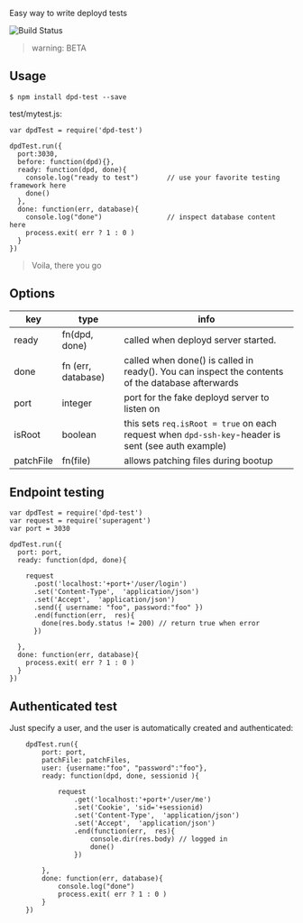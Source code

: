Easy way to write deployd tests

![Build Status](https://travis-ci.org/--repourl=git@github.com:coderofsalvation/dpd-test..svg?branch=master)

> warning: BETA

## Usage

    $ npm install dpd-test --save

test/mytest.js:

    var dpdTest = require('dpd-test')

    dpdTest.run({
      port:3030, 
      before: function(dpd){}, 
      ready: function(dpd, done){
        console.log("ready to test")       // use your favorite testing framework here
        done()
      }, 
      done: function(err, database){
        console.log("done")                // inspect database content here 
        process.exit( err ? 1 : 0 )
      }  
    })

> Voila,  there you go

## Options 

| key       | type               | info                                                                                               |
|-----------|--------------------|----------------------------------------------------------------------------------------------------|
| ready     | fn(dpd, done)      | called when deployd server started.                                                                |
| done      | fn (err, database) | called when done() is called in ready(). You can inspect the contents of the database afterwards   |
| port      | integer            | port for the fake deployd server to listen on                                                      |
| isRoot    | boolean            | this sets `req.isRoot = true` on each request when `dpd-ssh-key`-header is sent (see auth example) |
| patchFile | fn(file)           | allows patching files during bootup                                                                |

## Endpoint testing 

    var dpdTest = require('dpd-test')
    var request = require('superagent')
    var port = 3030

    dpdTest.run({
      port: port, 
      ready: function(dpd, done){

        request
          .post('localhost:'+port+'/user/login')
          .set('Content-Type',  'application/json')
          .set('Accept',  'application/json')
          .send({ username: "foo", password:"foo" })
          .end(function(err,  res){
            done(res.body.status != 200) // return true when error
          })

      }, 
      done: function(err, database){
        process.exit( err ? 1 : 0 )
      }  
    })

## Authenticated test

Just specify a user, and the user is automatically created and authenticated:

		dpdTest.run({
			port: port, 
			patchFile: patchFiles, 
			user: {username:"foo", "password":"foo"}, 
			ready: function(dpd, done, sessionid ){

				request
					.get('localhost:'+port+'/user/me')
					.set('Cookie', 'sid='+sessionid)
					.set('Content-Type',  'application/json')
					.set('Accept',  'application/json')
					.end(function(err,  res){
						console.dir(res.body) // logged in
						done()
					})

			}, 
			done: function(err, database){
				console.log("done") 
				process.exit( err ? 1 : 0 )
			} 
		})

